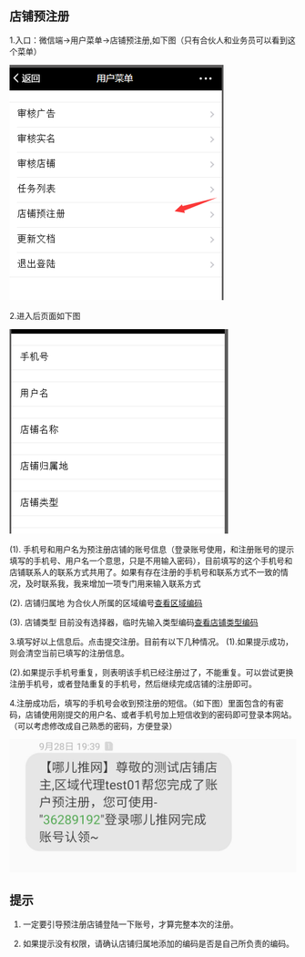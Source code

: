 ## 店铺预注册

1.入口：微信端-&gt;用户菜单-&gt;店铺预注册,如下图（只有合伙人和业务员可以看到这个菜单）

![](/assets/QQ截图20161031110721.png)

2.进入后页面如下图

![](/assets/QQ截图20161031111545.png)

(1). 手机号和用户名为预注册店铺的账号信息（登录账号使用，和注册账号的提示填写的手机号、用户名一个意思，只是不用输入密码），目前填写的这个手机号和店铺联系人的联系方式共用了。如果有存在注册的手机号和联系方式不一致的情况，及时联系我，我来增加一项专门用来输入联系方式

(2). 店铺归属地 为合伙人所属的区域编号[查看区域编码](区域编码.md)

(3). 店铺类型 目前没有选择器，临时先输入类型编码[查看店铺类型编码](店铺类型编码.md)

3.填写好以上信息后。点击提交注册。目前有以下几种情况。
 (1).如果提示成功，则会清空当前已填写的注册信息。
 
 (2).如果提示手机号重复，则表明该手机已经注册过了，不能重复。可以尝试更换注册手机号，或者登陆重复的手机号，然后继续完成店铺的注册即可。

4.注册成功后，填写的手机号会收到预注册的短信。（如下图）里面包含的有密码，店铺使用刚提交的用户名、或者手机号加上短信收到的密码即可登录本网站。（可以考虑修改成自己熟悉的密码，方便登录）

![](/assets/202095072366578984.jpg)


## 提示

1. 一定要引导预注册店铺登陆一下账号，才算完整本次的注册。

2. 如果提示没有权限，请确认店铺归属地添加的编码是否是自己所负责的编码。 

